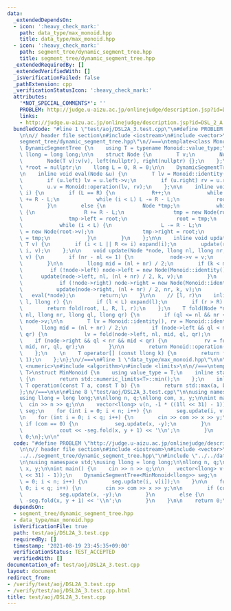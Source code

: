 ```yaml
---
data:
  _extendedDependsOn:
  - icon: ':heavy_check_mark:'
    path: data_type/max_monoid.hpp
    title: data_type/max_monoid.hpp
  - icon: ':heavy_check_mark:'
    path: segment_tree/dynamic_segment_tree.hpp
    title: segment_tree/dynamic_segment_tree.hpp
  _extendedRequiredBy: []
  _extendedVerifiedWith: []
  _isVerificationFailed: false
  _pathExtension: cpp
  _verificationStatusIcon: ':heavy_check_mark:'
  attributes:
    '*NOT_SPECIAL_COMMENTS*': ''
    PROBLEM: http://judge.u-aizu.ac.jp/onlinejudge/description.jsp?id=DSL_2_A
    links:
    - http://judge.u-aizu.ac.jp/onlinejudge/description.jsp?id=DSL_2_A
  bundledCode: "#line 1 \"test/aoj/DSL2A_3.test.cpp\"\n#define PROBLEM \"http://judge.u-aizu.ac.jp/onlinejudge/description.jsp?id=DSL_2_A\"\
    \n\n// header file section\n#include <iostream>\n#include <vector>\n#line 1 \"\
    segment_tree/dynamic_segment_tree.hpp\"\n//===\ntemplate<class Monoid>\nstruct\
    \ DynamicSegmentTree {\n    using T = typename Monoid::value_type;\n    using\
    \ llong = long long;\n\n    struct Node {\n        T v;\n        Node *left, *right;\n\
    \        Node(T v):v(v), left(nullptr), right(nullptr) {};\n    };\n\n    Node\
    \ *root = nullptr;\n    llong L = 0, R = 0;\n\n    DynamicSegmentTree() = default;\n\
    \n    inline void eval(Node &u) {\n        T lv = Monoid::identity(), rv = Monoid::identity();\n\
    \        if (u.left) lv = u.left->v;\n        if (u.right) rv = u.right->v;\n\
    \        u.v = Monoid::operation(lv, rv);\n    };\n\n    inline void expand(llong\
    \ i) {\n        if (L == R) {\n            R++;\n            while (i >= R) R\
    \ += R - L;\n            while (i < L) L -= R - L;\n            root = new Node(Monoid::identity());\n\
    \        }\n        else {\n            Node *tmp;\n            while (i >= R)\
    \ {\n                R += R - L;\n                tmp = new Node(root->v);\n \
    \               tmp->left = root;\n                root = tmp;\n            }\n\
    \            while (i < L) {\n                L -= R - L;\n                tmp\
    \ = new Node(root->v);\n                tmp->right = root;\n                root\
    \ = tmp;\n            }\n        }\n    };\n\n    inline void update(llong i,\
    \ T v) {\n        if (i < L || R <= i) expand(i);\n        update(root, L, R,\
    \ i, v);\n    };\n\n    void update(Node *node, llong nl, llong nr, llong k, T\
    \ v) {\n        if (nr - nl <= 1) {\n            node->v = v;\n            return;\n\
    \        }\n\n        llong mid = (nl + nr) / 2;\n        if (k < mid) {\n   \
    \         if (!node->left) node->left = new Node(Monoid::identity());\n      \
    \      update(node->left, nl, (nl + nr) / 2, k, v);\n        }\n        else {\n\
    \            if (!node->right) node->right = new Node(Monoid::identity());\n \
    \           update(node->right, (nl + nr) / 2, nr, k, v);\n        }\n\n     \
    \   eval(*node);\n        return;\n    }\n\n    // [l, r)\n    inline T fold(llong\
    \ l, llong r) {\n        if (l < L) expand(l);\n        if (r > R) expand(r);\n\
    \        return fold(root, L, R, l, r);\n    };\n    T fold(Node *node, llong\
    \ nl, llong nr, llong ql, llong qr) {\n        if (ql <= nl && nr <= qr) return\
    \ node->v;\n\n        T lv = Monoid::identity(), rv = Monoid::identity();\n  \
    \      llong mid = (nl + nr) / 2;\n        if (node->left && ql < mid && nl <\
    \ qr) {\n            lv = fold(node->left, nl, mid, ql, qr);\n        }\n    \
    \    if (node->right && ql < nr && mid < qr) {\n            rv = fold(node->right,\
    \ mid, nr, ql, qr);\n        }\n\n        return Monoid::operation(lv, rv);\n\
    \    };\n    \n    T operator[] (const llong k) {\n        return fold(k, k +\
    \ 1);\n    };\n};\n//===\n#line 1 \"data_type/max_monoid.hpp\"\n\n\n\n#include\
    \ <numeric>\n#include <algorithm>\n#include <limits>\n\n//===\ntemplate<class\
    \ T>\nstruct MinMonoid {\n    using value_type = T;\n    inline static T identity()\
    \ {\n        return std::numeric_limits<T>::min();\n    };\n    inline static\
    \ T operation(const T a, const T b) {\n        return std::max(a, b);\n    };\n\
    };\n//===\n\n\n#line 8 \"test/aoj/DSL2A_3.test.cpp\"\n\nusing namespace std;\n\
    using llong = long long;\n\nllong n, q;\nllong com, x, y;\n\nint main() {\n  \
    \  cin >> n >> q;\n\n    vector<llong> v(n, -1 * ((1ll << 31) - 1));\n    DynamicSegmentTree<MinMonoid<llong>>\
    \ seg;\n    for (int i = 0; i < n; i++) {\n        seg.update(i, v[i]);\n    }\n\
    \n    for (int i = 0; i < q; i++) {\n        cin >> com >> x >> y;\n\n       \
    \ if (com == 0) {\n            seg.update(x, -y);\n        }\n        else {\n\
    \            cout << -seg.fold(x, y + 1) << '\\n';\n        }\n    }\n\n    return\
    \ 0;\n};\n\n"
  code: "#define PROBLEM \"http://judge.u-aizu.ac.jp/onlinejudge/description.jsp?id=DSL_2_A\"\
    \n\n// header file section\n#include <iostream>\n#include <vector>\n#include \"\
    ../../segment_tree/dynamic_segment_tree.hpp\"\n#include \"../../data_type/max_monoid.hpp\"\
    \n\nusing namespace std;\nusing llong = long long;\n\nllong n, q;\nllong com,\
    \ x, y;\n\nint main() {\n    cin >> n >> q;\n\n    vector<llong> v(n, -1 * ((1ll\
    \ << 31) - 1));\n    DynamicSegmentTree<MinMonoid<llong>> seg;\n    for (int i\
    \ = 0; i < n; i++) {\n        seg.update(i, v[i]);\n    }\n\n    for (int i =\
    \ 0; i < q; i++) {\n        cin >> com >> x >> y;\n\n        if (com == 0) {\n\
    \            seg.update(x, -y);\n        }\n        else {\n            cout <<\
    \ -seg.fold(x, y + 1) << '\\n';\n        }\n    }\n\n    return 0;\n};\n\n"
  dependsOn:
  - segment_tree/dynamic_segment_tree.hpp
  - data_type/max_monoid.hpp
  isVerificationFile: true
  path: test/aoj/DSL2A_3.test.cpp
  requiredBy: []
  timestamp: '2021-08-19 23:45:35+09:00'
  verificationStatus: TEST_ACCEPTED
  verifiedWith: []
documentation_of: test/aoj/DSL2A_3.test.cpp
layout: document
redirect_from:
- /verify/test/aoj/DSL2A_3.test.cpp
- /verify/test/aoj/DSL2A_3.test.cpp.html
title: test/aoj/DSL2A_3.test.cpp
---
```

